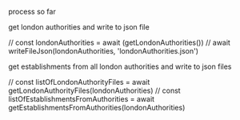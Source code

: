 process so far



get london authorities and write to json file

 // const londonAuthorities = await (getLondonAuthorities())
 // await writeFileJson(londonAuthorities, 'londonAuthorities.json')

get establishments from all london authorities and write to json files

// const listOfLondonAuthorityFiles = await getLondonAuthorityFiles(londonAuthorities)
// const listOfEstablishmentsFromAuthorities = await getEstablishmentsFromAuthorities(londonAuthorities)


